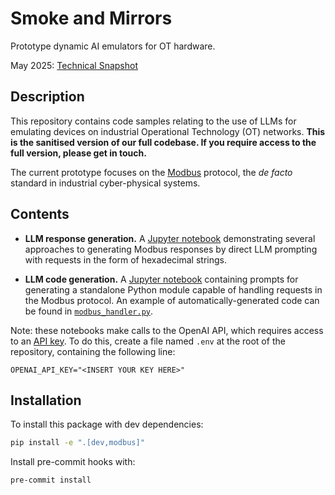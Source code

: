 # Smoke and Mirrors
Prototype dynamic AI emulators for OT hardware.

May 2025: [Technical Snapshot](https://airgapped.substack.com/p/update-may-2025-technical-snapshot)

## Description
 
This repository contains code samples relating to the use of LLMs for emulating devices on industrial Operational Technology (OT) networks. 
**This is the sanitised version of our full codebase. If you require access to the full version, please get in touch.**

The current prototype focuses on the [Modbus](https://en.wikipedia.org/wiki/Modbus) protocol, the *de facto* standard in industrial cyber-physical systems.


## Contents

- **LLM response generation.** A [Jupyter notebook](notebooks/llm-response-generation.ipynb) demonstrating several approaches to generating Modbus responses by direct LLM prompting with requests in the form of hexadecimal strings.

- **LLM code generation.** A [Jupyter notebook](notebooks/llm-code-generation.ipynb) containing prompts for generating a standalone Python module capable of handling requests in the Modbus protocol. An example of automatically-generated code can be found in [`modbus_handler.py`](src/llm-generated-code/modbus_handler.py).

Note: these notebooks make calls to the OpenAI API, which requires access to an [API key](https://platform.openai.com/docs/api-reference/authentication). To do this, create a file named `.env` at the root of the repository, containing the following line:
```
OPENAI_API_KEY="<INSERT YOUR KEY HERE>"
```

## Installation

To install this package with dev dependencies:
```bash
pip install -e ".[dev,modbus]"
```

Install pre-commit hooks with:
```
pre-commit install
```
